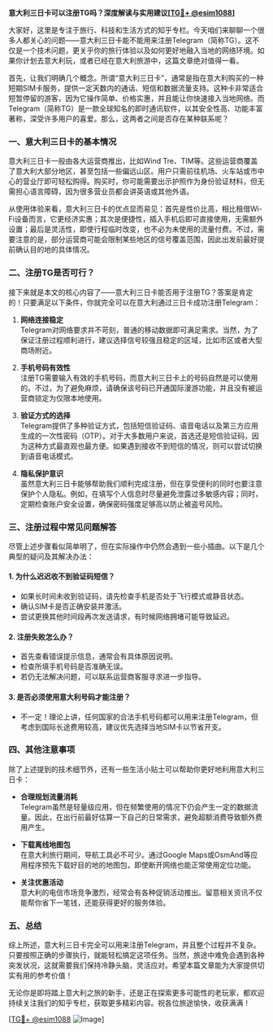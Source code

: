 **意大利三日卡可以注册TG吗？深度解读与实用建议[[TG💪+ @esim1088](https://t.me/s/esim1088)]**

大家好，这里是专注于旅行、科技和生活方式的知乎专栏。今天咱们来聊聊一个很多人都关心的问题——意大利三日卡能不能用来注册Telegram（简称TG）。这不仅是一个技术问题，更关乎你的旅行体验以及如何更好地融入当地的网络环境。如果你计划去意大利玩，或者已经在意大利旅游中，这篇文章绝对值得一看。

首先，让我们明确几个概念。所谓“意大利三日卡”，通常是指在意大利购买的一种短期SIM卡服务，提供一定天数内的通话、短信和数据流量支持。这种卡非常适合短暂停留的游客，因为它操作简单、价格实惠，并且能让你快速接入当地网络。而Telegram（简称TG）是一款全球知名的即时通讯软件，以其安全性高、功能丰富著称，深受许多用户的喜爱。那么，这两者之间是否存在某种联系呢？

### **一、意大利三日卡的基本情况**

意大利三日卡一般由各大运营商推出，比如Wind Tre、TIM等。这些运营商覆盖了意大利大部分地区，甚至包括一些偏远山区。用户只需前往机场、火车站或市中心的营业厅即可轻松购得。购买时，你可能需要出示护照作为身份验证材料，但无需担心语言障碍，因为很多营业员都会讲英语或其他外语。

从使用体验来看，意大利三日卡的优点显而易见：首先是性价比高，相比租借Wi-Fi设备而言，它更经济实惠；其次是便捷性，插入手机后即可直接使用，无需额外设置；最后是灵活性，即使行程临时改变，也不必为未使用的流量付费。不过，需要注意的是，部分运营商可能会限制某些地区的信号覆盖范围，因此出发前最好提前确认目的地的具体情况。

### **二、注册TG是否可行？**

接下来就是本文的核心内容了——意大利三日卡能否用于注册TG？答案是肯定的！只要满足以下条件，你就完全可以在意大利通过三日卡成功注册Telegram：

1. **网络连接稳定**  
   Telegram对网络要求并不苛刻，普通的移动数据即可满足需求。当然，为了保证注册过程顺利进行，建议选择信号较强且稳定的区域，比如市区或者大型商场附近。

2. **手机号码有效性**  
   注册TG需要输入有效的手机号码，而意大利三日卡上的号码自然是可以使用的。不过，为了避免麻烦，请确保该号码已开通国际漫游功能，并且没有被运营商锁定为仅限本地使用。

3. **验证方式的选择**  
   Telegram提供了多种验证方式，包括短信验证码、语音电话以及第三方应用生成的一次性密码（OTP）。对于大多数用户来说，首选还是短信验证码，因为这种方式最直观也最方便。如果遇到接收不到短信的情况，则可以尝试切换到语音电话模式。

4. **隐私保护意识**  
   虽然意大利三日卡能够帮助我们顺利完成注册，但在享受便利的同时也要注意保护个人隐私。例如，在填写个人信息时尽量避免泄露过多敏感内容；同时，定期检查账户安全设置，确保密码强度足够高以防止被盗号风险。

### **三、注册过程中常见问题解答**

尽管上述步骤看似简单明了，但在实际操作中仍然会遇到一些小插曲。以下是几个典型的疑问及其解决办法：

#### 1. **为什么迟迟收不到验证码短信？**
   - 如果长时间未收到验证码，请先检查手机是否处于飞行模式或静音状态。
   - 确认SIM卡是否正确安装并激活。
   - 尝试更换其他时间段再次发送请求，有时候网络拥堵可能导致延迟。

#### 2. **注册失败怎么办？**
   - 首先查看错误提示信息，通常会有具体原因说明。
   - 检查所填手机号码是否准确无误。
   - 若仍无法解决问题，可以联系运营商客服寻求进一步指导。

#### 3. **是否必须使用意大利号码才能注册？**
   - 不一定！理论上讲，任何国家的合法手机号码都可以用来注册Telegram，但考虑到国际长途费用较高，建议优先选择当地SIM卡以节省开支。

### **四、其他注意事项**

除了上述提到的技术细节外，还有一些生活小贴士可以帮助你更好地利用意大利三日卡：

- **合理规划流量消耗**  
  Telegram虽然是轻量级应用，但在频繁使用的情况下仍会产生一定的数据流量。因此，在出行前最好估算一下自己的日常需求，避免超额消费导致额外费用产生。

- **下载离线地图包**  
  在意大利旅行期间，导航工具必不可少。通过Google Maps或OsmAnd等应用程序预先下载好目的地的地图包，即使断开网络也能正常使用定位功能。

- **关注优惠活动**  
  意大利的电信市场竞争激烈，经常会有各种促销活动推出。留意相关资讯不仅能帮你省下一笔钱，还能获得更好的服务体验。

### **五、总结**

综上所述，意大利三日卡完全可以用来注册Telegram，并且整个过程并不复杂。只要按照正确的步骤执行，就能轻松搞定这项任务。当然，旅途中难免会遇到各种突发状况，这就需要我们保持冷静头脑，灵活应对。希望本篇文章能为大家提供切实有用的参考价值！

无论你是即将踏上意大利之旅的新手，还是正在探索更多可能性的老玩家，都欢迎持续关注我们的知乎专栏，获取更多精彩内容。祝各位旅途愉快，收获满满！

[[TG💪+ @esim1088](https://t.me/s/esim1088) ![Image](https://i.postimg.cc/4NQfJmqS/Snipaste-2025-05-13-00-14-12.png)]